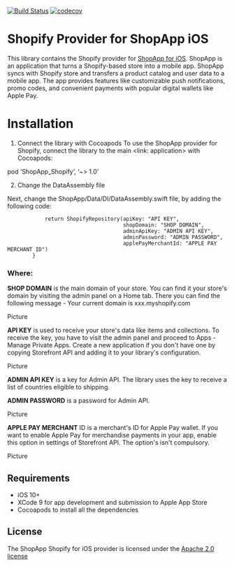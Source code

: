 [![Build Status](https://travis-ci.org/rubygarage/shopapp-shopify-ios.svg?branch=master)](https://travis-ci.org/rubygarage/shopapp-shopify-ios)
[![codecov](https://codecov.io/gh/rubygarage/shopapp-shopify-ios/branch/master/graph/badge.svg)](https://codecov.io/gh/rubygarage/shopapp-shopify-ios)

# Shopify Provider for ShopApp iOS
This library contains the Shopify provider for [ShopApp for iOS](https://github.com/rubygarage/shopapp-ios). ShopApp is an application that turns a Shopify-based store into a mobile app. ShopApp syncs with Shopify store and transfers a product catalog and user data to a mobile app. The app provides features like customizable push notifications, promo codes, and convenient payments with popular digital wallets like Apple Pay.

# Installation
1. Connect the library with Cocoapods
To use the ShopApp provider for Shopify, connect the library to the main <link: application> with Cocoapods:

pod ‘ShopApp_Shopify’, ‘~> 1.0’

2. Change the DataAssembly file

Next, change the ShopApp/Data/DI/DataAssembly.swift file, by adding the following code:

```container.register(Repository.self) { _ in
            return ShopifyRepository(apiKey: "API KEY",
                                     shopDomain: "SHOP DOMAIN",
                                     adminApiKey: "ADMIN API KEY",
                                     adminPassword: "ADMIN PASSWORD",
                                     applePayMerchantId: "APPLE PAY MERCHANT ID")
        }
```

### Where:
**SHOP DOMAIN** is the main domain of your store. You can find it your store's domain by visiting the admin panel on a Home tab. There you can find the following message - Your current domain is xxx.myshopify.com

Picture

**API KEY** is used to receive your store's data like items and collections. To receive the key, you have to visit the admin panel and proceed to Apps - Manage Private Apps. Create a new application if you don't have one by copying Storefront API and adding it to your library's configuration.


Picture

**ADMIN API KEY** is a key for Admin API. The library uses the key to receive a list of countries eligible to shipping.

**ADMIN PASSWORD** is a password for Admin API. 

Picture

**APPLE PAY MERCHANT** ID is a merchant's ID for Apple Pay wallet. If you want to enable Apple Pay for merchandise payments in your app, enable this option in settings of Storefront API. The option's isn't compulsory.

Picture

## Requirements
* iOS 10+
* XCode 9 for app development and submission to Apple App Store
* Cocoapods to install all the dependencies

## License
The ShopApp Shopify for iOS provider is licensed under the [Apache 2.0 license](https://www.apache.org/licenses/LICENSE-2.0)

